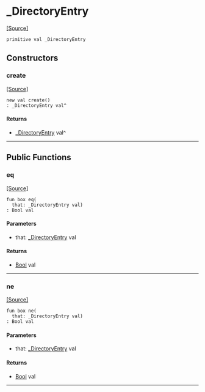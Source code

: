 # _DirectoryEntry
<span class="source-link">[[Source]](src/files/directory.md#L13)</span>
```pony
primitive val _DirectoryEntry
```

## Constructors

### create
<span class="source-link">[[Source]](src/files/directory.md#L13)</span>


```pony
new val create()
: _DirectoryEntry val^
```

#### Returns

* [_DirectoryEntry](files-_DirectoryEntry.md) val^

---

## Public Functions

### eq
<span class="source-link">[[Source]](src/files/directory.md#L15)</span>


```pony
fun box eq(
  that: _DirectoryEntry val)
: Bool val
```
#### Parameters

*   that: [_DirectoryEntry](files-_DirectoryEntry.md) val

#### Returns

* [Bool](builtin-Bool.md) val

---

### ne
<span class="source-link">[[Source]](src/files/directory.md#L15)</span>


```pony
fun box ne(
  that: _DirectoryEntry val)
: Bool val
```
#### Parameters

*   that: [_DirectoryEntry](files-_DirectoryEntry.md) val

#### Returns

* [Bool](builtin-Bool.md) val

---

